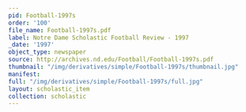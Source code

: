 ```yaml
---
pid: Football-1997s
order: '100'
file_name: Football-1997s.pdf
label: Notre Dame Scholastic Football Review - 1997
_date: '1997'
object_type: newspaper
source: http://archives.nd.edu/Football/Football-1997s.pdf
thumbnail: "/img/derivatives/simple/Football-1997s/thumbnail.jpg"
manifest:
full: "/img/derivatives/simple/Football-1997s/full.jpg"
layout: scholastic_item
collection: scholastic
---
```

